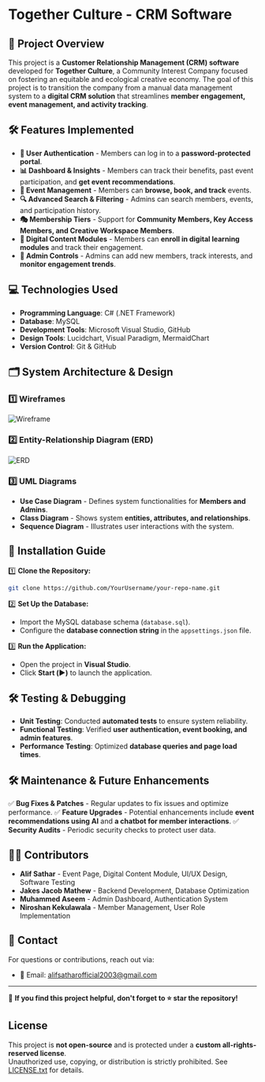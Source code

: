 # **Together Culture - CRM Software**

## **📌 Project Overview**
This project is a **Customer Relationship Management (CRM) software** developed for **Together Culture**, a Community Interest Company focused on fostering an equitable and ecological creative economy. The goal of this project is to transition the company from a manual data management system to a **digital CRM solution** that streamlines **member engagement, event management, and activity tracking**.

## **🛠️ Features Implemented**
- **🔐 User Authentication** - Members can log in to a **password-protected portal**.
- **📊 Dashboard & Insights** - Members can track their benefits, past event participation, and **get event recommendations**.
- **📅 Event Management** - Members can **browse, book, and track** events.
- **🔍 Advanced Search & Filtering** - Admins can search members, events, and participation history.
- **🎭 Membership Tiers** - Support for **Community Members, Key Access Members, and Creative Workspace Members**.
- **📌 Digital Content Modules** - Members can **enroll in digital learning modules** and track their engagement.
- **📄 Admin Controls** - Admins can add new members, track interests, and **monitor engagement trends**.

## **💻 Technologies Used**
- **Programming Language**: C# (.NET Framework)
- **Database**: MySQL
- **Development Tools**: Microsoft Visual Studio, GitHub
- **Design Tools**: Lucidchart, Visual Paradigm, MermaidChart
- **Version Control**: Git & GitHub

## **🗂️ System Architecture & Design**
### **1️⃣ Wireframes**
![Wireframe](path/to/wireframe-image.png)

### **2️⃣ Entity-Relationship Diagram (ERD)**
![ERD](path/to/erd-image.png)

### **3️⃣ UML Diagrams**
- **Use Case Diagram** - Defines system functionalities for **Members and Admins**.
- **Class Diagram** - Shows system **entities, attributes, and relationships**.
- **Sequence Diagram** - Illustrates user interactions with the system.

## **🚀 Installation Guide**
1️⃣ **Clone the Repository:**
```sh
git clone https://github.com/YourUsername/your-repo-name.git
```
2️⃣ **Set Up the Database:**
- Import the MySQL database schema (`database.sql`).
- Configure the **database connection string** in the `appsettings.json` file.

3️⃣ **Run the Application:**
- Open the project in **Visual Studio**.
- Click **Start (▶️)** to launch the application.

## **🛠️ Testing & Debugging**
- **Unit Testing**: Conducted **automated tests** to ensure system reliability.
- **Functional Testing**: Verified **user authentication, event booking, and admin features**.
- **Performance Testing**: Optimized **database queries and page load times**.

## **🛠️ Maintenance & Future Enhancements**
✅ **Bug Fixes & Patches** - Regular updates to fix issues and optimize performance.
✅ **Feature Upgrades** - Potential enhancements include **event recommendations using AI** and **a chatbot for member interactions**.
✅ **Security Audits** - Periodic security checks to protect user data.

## **👨‍💻 Contributors**
- **Alif Sathar** - Event Page, Digital Content Module, UI/UX Design, Software Testing
- **Jakes Jacob Mathew** - Backend Development, Database Optimization
- **Muhammed Aseem** - Admin Dashboard, Authentication System
- **Niroshan Kekulawala** - Member Management, User Role Implementation

## **📧 Contact**
For questions or contributions, reach out via:
- 📩 Email: alifsatharofficial2003@gmail.com

---

🚀 **If you find this project helpful, don't forget to ⭐ star the repository!**
## License

This project is **not open-source** and is protected under a **custom all-rights-reserved license**.  
Unauthorized use, copying, or distribution is strictly prohibited. See [LICENSE.txt](LICENSE.txt) for details.

